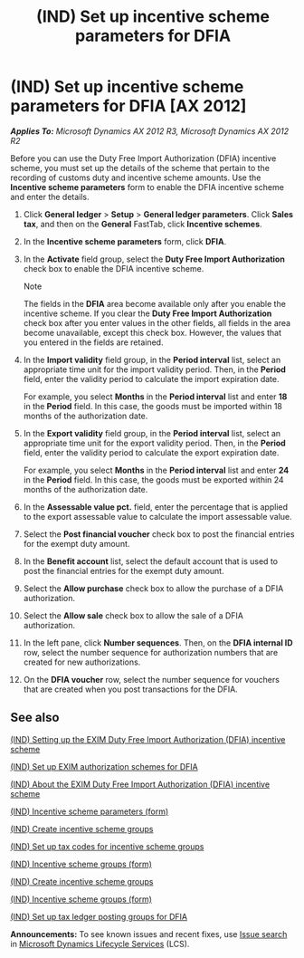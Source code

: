 ﻿---
title: (IND) Set up incentive scheme parameters for DFIA
TOCTitle: (IND) Set up incentive scheme parameters for DFIA
ms:assetid: bc860ea5-b4d5-446d-bc38-ebfce6d1ccd6
ms:mtpsurl: https://technet.microsoft.com/en-us/library/JJ664847(v=AX.60)
ms:contentKeyID: 49386177
ms.date: 04/18/2014
mtps_version: v=AX.60
f1_keywords:
- parameters
- general ledger
- (IND)
- India
- incentive scheme
- DFIA
- Duty Free Import Authorization
---

# (IND) Set up incentive scheme parameters for DFIA [AX 2012]


_**Applies To:** Microsoft Dynamics AX 2012 R3, Microsoft Dynamics AX 2012 R2_

Before you can use the Duty Free Import Authorization (DFIA) incentive scheme, you must set up the details of the scheme that pertain to the recording of customs duty and incentive scheme amounts. Use the **Incentive scheme parameters** form to enable the DFIA incentive scheme and enter the details.

1.  Click **General ledger** \> **Setup** \> **General ledger parameters**. Click **Sales tax**, and then on the **General** FastTab, click **Incentive schemes**.

2.  In the **Incentive scheme parameters** form, click **DFIA**.

3.  In the **Activate** field group, select the **Duty Free Import Authorization** check box to enable the DFIA incentive scheme.
    

    > [!NOTE]
    > <P>The fields in the <STRONG>DFIA</STRONG> area become available only after you enable the incentive scheme. If you clear the <STRONG>Duty Free Import Authorization</STRONG> check box after you enter values in the other fields, all fields in the area become unavailable, except this check box. However, the values that you entered in the fields are retained.</P>



4.  In the **Import validity** field group, in the **Period interval** list, select an appropriate time unit for the import validity period. Then, in the **Period** field, enter the validity period to calculate the import expiration date.
    
    For example, you select **Months** in the **Period interval** list and enter **18** in the **Period** field. In this case, the goods must be imported within 18 months of the authorization date.

5.  In the **Export validity** field group, in the **Period interval** list, select an appropriate time unit for the export validity period. Then, in the **Period** field, enter the validity period to calculate the export expiration date.
    
    For example, you select **Months** in the **Period interval** list and enter **24** in the **Period** field. In this case, the goods must be exported within 24 months of the authorization date.

6.  In the **Assessable value pct.** field, enter the percentage that is applied to the export assessable value to calculate the import assessable value.

7.  Select the **Post financial voucher** check box to post the financial entries for the exempt duty amount.

8.  In the **Benefit account** list, select the default account that is used to post the financial entries for the exempt duty amount.

9.  Select the **Allow purchase** check box to allow the purchase of a DFIA authorization.

10. Select the **Allow sale** check box to allow the sale of a DFIA authorization.

11. In the left pane, click **Number sequences**. Then, on the **DFIA internal ID** row, select the number sequence for authorization numbers that are created for new authorizations.

12. On the **DFIA voucher** row, select the number sequence for vouchers that are created when you post transactions for the DFIA.

## See also

[(IND) Setting up the EXIM Duty Free Import Authorization (DFIA) incentive scheme](ind-setting-up-the-exim-duty-free-import-authorization-dfia-incentive-scheme.md)

[(IND) Set up EXIM authorization schemes for DFIA](ind-set-up-exim-authorization-schemes-for-dfia.md)

[(IND) About the EXIM Duty Free Import Authorization (DFIA) incentive scheme](ind-about-the-exim-duty-free-import-authorization-dfia-incentive-scheme.md)

[(IND) Incentive scheme parameters (form)](https://technet.microsoft.com/en-us/library/jj677946\(v=ax.60\))

[(IND) Create incentive scheme groups](ind-create-incentive-scheme-groups.md)

[(IND) Set up tax codes for incentive scheme groups](ind-set-up-tax-codes-for-incentive-scheme-groups.md)

[(IND) Incentive scheme groups (form)](https://technet.microsoft.com/en-us/library/jj664715\(v=ax.60\))

[(IND) Create incentive scheme groups](ind-create-incentive-scheme-groups.md)

[(IND) Incentive scheme groups (form)](https://technet.microsoft.com/en-us/library/jj664715\(v=ax.60\))

[(IND) Set up tax ledger posting groups for DFIA](ind-set-up-tax-ledger-posting-groups-for-dfia.md)

  
**Announcements:** To see known issues and recent fixes, use [Issue search](http://go.microsoft.com/fwlink/?linkid=389258) in [Microsoft Dynamics Lifecycle Services](http://go.microsoft.com/fwlink/?linkid=306505) (LCS).

